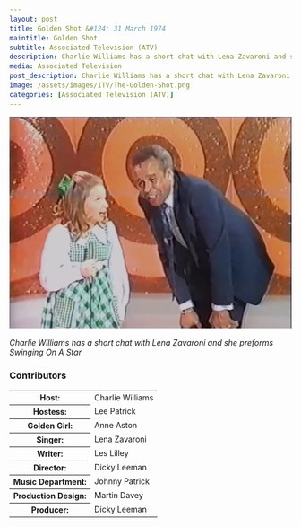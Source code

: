 ```yaml
---
layout: post
title: Golden Shot &#124; 31 March 1974
maintitle: Golden Shot 
subtitle: Associated Television (ATV)
description: Charlie Williams has a short chat with Lena Zavaroni and she preforms Swinging On A Star.
media: Associated Television
post_description: Charlie Williams has a short chat with Lena Zavaroni and she preforms Swinging On A Star.
image: /assets/images/ITV/The-Golden-Shot.png
categories: [Associated Television (ATV)]
---
```


![](/assets/images/ITV/The-Golden-Shot.png)

<cite>Charlie Williams has a short chat with Lena Zavaroni and she preforms Swinging On A Star</cite>

### Contributors
<table>
<tr><th>Host:</th> <td>Charlie Williams</td></tr>
<tr><th>Hostess:</th> <td>Lee Patrick</td></tr>
<tr><th>Golden Girl:</th> <td>Anne Aston</td></tr>
<tr><th>Singer:</th> <td>Lena Zavaroni</td></tr>
<tr><th>Writer:</th> <td>Les Lilley</td></tr>
<tr><th>Director:</th> <td>Dicky Leeman</td></tr>
<tr><th>Music Department:</th> <td>Johnny Patrick</td></tr>
<tr><th>Production Design:</th> <td>Martin Davey</td></tr>
<tr><th>Producer:</th> <td>Dicky Leeman</td></tr>
</table>

